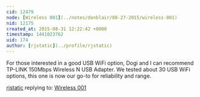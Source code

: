 ```yaml
---
cid: 12479
node: [Wireless 001](../notes/donblair/08-27-2015/wireless-001)
nid: 12175
created_at: 2015-08-31 12:22:42 +0000
timestamp: 1441023762
uid: 174
author: [rjstatic](../profile/rjstatic)
---
```


For those interested in a good USB WiFi option, Dogi and I can recommend TP-LINK 150Mbps Wireless N USB Adapter. We tested about 30 USB WiFi options, this one is now our go-to for reliability and range.

[rjstatic](../profile/rjstatic) replying to: [Wireless 001](../notes/donblair/08-27-2015/wireless-001)

